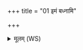 +++
title = "01 इमं बध्नामि"

+++
<details><summary>मूलम् (WS)</summary>

इमं बध्नामि ते मणिं दीर्घायुत्वाय तेजसे ।  
दर्भं सपत्नजम्भनं द्विषतस्तपन हृदः ॥ १ ॥
</details>